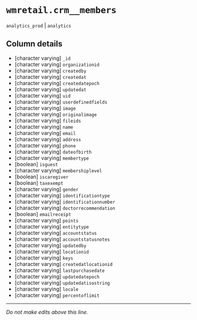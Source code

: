 # `wmretail.crm__members`
`analytics_prod` | `analytics`

## Column details
* [character varying] `_id`
* [character varying] `organizationid`
* [character varying] `createdby`
* [character varying] `createdat`
* [character varying] `createdatepoch`
* [character varying] `updatedat`
* [character varying] `uid`
* [character varying] `userdefinedfields`
* [character varying] `image`
* [character varying] `originalimage`
* [character varying] `fileids`
* [character varying] `name`
* [character varying] `email`
* [character varying] `address`
* [character varying] `phone`
* [character varying] `dateofbirth`
* [character varying] `membertype`
* [boolean]   `isguest`
* [character varying] `membershiplevel`
* [boolean]   `iscaregiver`
* [boolean]   `taxexempt`
* [character varying] `gender`
* [character varying] `identificationtype`
* [character varying] `identificationnumber`
* [character varying] `doctorrecommendation`
* [boolean]   `emailreceipt`
* [character varying] `points`
* [character varying] `entitytype`
* [character varying] `accountstatus`
* [character varying] `accountstatusnotes`
* [character varying] `updatedby`
* [character varying] `locationid`
* [character varying] `keys`
* [character varying] `createdatlocationid`
* [character varying] `lastpurchasedate`
* [character varying] `updatedatepoch`
* [character varying] `updatedatisostring`
* [character varying] `locale`
* [character varying] `percentoflimit`

-------------------------------------------------------------------------------
*Do not make edits above this line.*
